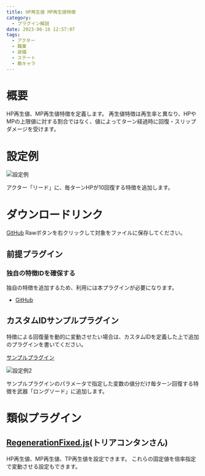 ```yaml
---
title: HP再生値 MP再生値特徴
category:
  - プラグイン解説
date: 2023-06-16 12:57:07
tags:
  - アクター
  - 職業
  - 装備
  - ステート
  - 敵キャラ
---
```


# 概要

HP再生値、MP再生値特徴を定義します。
再生値特徴は再生率と異なり、HPやMPの上限値に対する割合ではなく、値によってターン経過時に回復・スリップダメージを受けます。

# 設定例

![設定例](setting1.png "設定例")

アクター「リード」に、毎ターンHPが10回復する特徴を追加します。

# ダウンロードリンク

[GitHub](https://github.com/elleonard/DarkPlasma-MZ-Plugins/blob/release/DarkPlasma_RegenerateByValueTrait.js)
Rawボタンを右クリックして対象をファイルに保存してください。

## 前提プラグイン

### 独自の特徴IDを確保する

独自の特徴を追加するため、利用には本プラグインが必要になります。

- [GitHub](https://github.com/elleonard/DarkPlasma-MZ-Plugins/blob/release/DarkPlasma_AllocateUniqueTraitId.js)


## カスタムIDサンプルプラグイン

特徴による回復量を動的に変動させたい場合は、カスタムIDを定義した上で追加のプラグインを書いてください。

[サンプルプラグイン](https://github.com/elleonard/DarkPlasma-MZ-Plugins/blob/release/DarkPlasma_RegenerateByValueTraitCustomSample.js)

![設定例2](setting2.png "設定例2")

サンプルプラグインのパラメータで指定した変数の値分だけ毎ターン回復する特徴を武器「ロングソード」に追加します。

# 類似プラグイン

## [RegenerationFixed.js](https://github.com/triacontane/RPGMakerMV/blob/mz_master/RegenerationFixed.js)(トリアコンタンさん)

HP再生値、MP再生値、TP再生値を設定できます。
これらの固定値を倍率指定で変動させる設定もできます。

